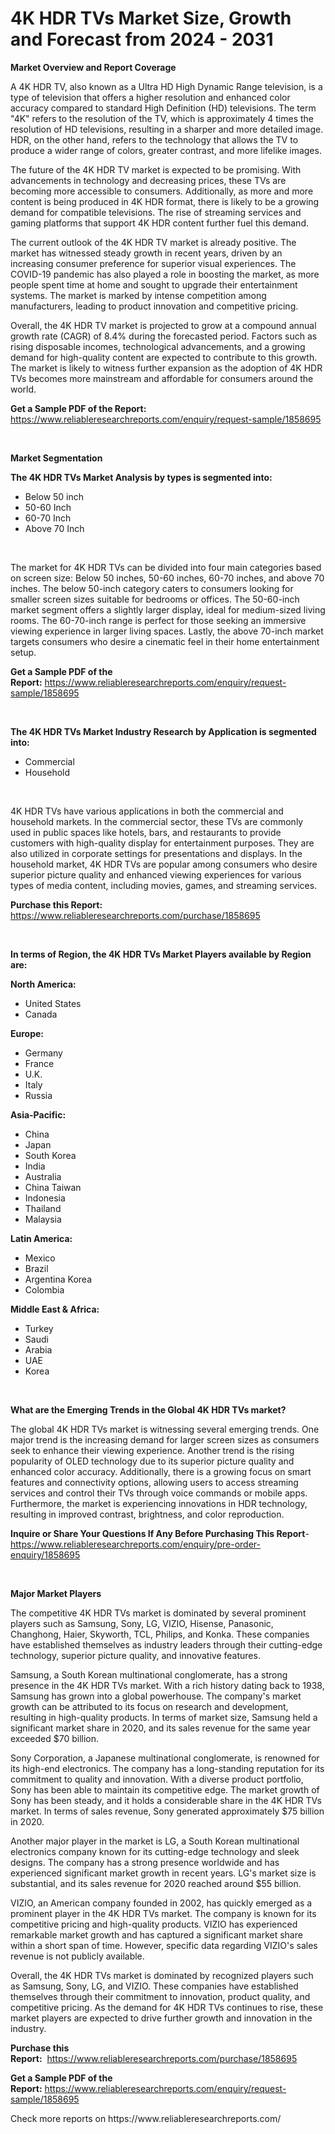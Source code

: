 <p><h1>4K HDR TVs Market Size, Growth and Forecast from 2024 - 2031</h1></p><p><strong>Market Overview and Report Coverage</strong></p>
<p><p>A 4K HDR TV, also known as a Ultra HD High Dynamic Range television, is a type of television that offers a higher resolution and enhanced color accuracy compared to standard High Definition (HD) televisions. The term "4K" refers to the resolution of the TV, which is approximately 4 times the resolution of HD televisions, resulting in a sharper and more detailed image. HDR, on the other hand, refers to the technology that allows the TV to produce a wider range of colors, greater contrast, and more lifelike images.</p><p>The future of the 4K HDR TV market is expected to be promising. With advancements in technology and decreasing prices, these TVs are becoming more accessible to consumers. Additionally, as more and more content is being produced in 4K HDR format, there is likely to be a growing demand for compatible televisions. The rise of streaming services and gaming platforms that support 4K HDR content further fuel this demand.</p><p>The current outlook of the 4K HDR TV market is already positive. The market has witnessed steady growth in recent years, driven by an increasing consumer preference for superior visual experiences. The COVID-19 pandemic has also played a role in boosting the market, as more people spent time at home and sought to upgrade their entertainment systems. The market is marked by intense competition among manufacturers, leading to product innovation and competitive pricing.</p><p>Overall, the 4K HDR TV market is projected to grow at a compound annual growth rate (CAGR) of 8.4% during the forecasted period. Factors such as rising disposable incomes, technological advancements, and a growing demand for high-quality content are expected to contribute to this growth. The market is likely to witness further expansion as the adoption of 4K HDR TVs becomes more mainstream and affordable for consumers around the world.</p></p>
<p><strong>Get a Sample PDF of the Report:</strong> <a href="https://www.reliableresearchreports.com/enquiry/request-sample/1858695">https://www.reliableresearchreports.com/enquiry/request-sample/1858695</a></p>
<p>&nbsp;</p>
<p><strong>Market Segmentation</strong></p>
<p><strong>The 4K HDR TVs Market Analysis by types is segmented into:</strong></p>
<p><ul><li>Below 50 inch</li><li>50-60 Inch</li><li>60-70 Inch</li><li>Above 70 Inch</li></ul></p>
<p>&nbsp;</p>
<p><p>The market for 4K HDR TVs can be divided into four main categories based on screen size: Below 50 inches, 50-60 inches, 60-70 inches, and above 70 inches. The below 50-inch category caters to consumers looking for smaller screen sizes suitable for bedrooms or offices. The 50-60-inch market segment offers a slightly larger display, ideal for medium-sized living rooms. The 60-70-inch range is perfect for those seeking an immersive viewing experience in larger living spaces. Lastly, the above 70-inch market targets consumers who desire a cinematic feel in their home entertainment setup.</p></p>
<p><strong>Get a Sample PDF of the Report:</strong>&nbsp;<a href="https://www.reliableresearchreports.com/enquiry/request-sample/1858695">https://www.reliableresearchreports.com/enquiry/request-sample/1858695</a></p>
<p>&nbsp;</p>
<p><strong>The 4K HDR TVs Market Industry Research by Application is segmented into:</strong></p>
<p><ul><li>Commercial</li><li>Household</li></ul></p>
<p>&nbsp;</p>
<p><p>4K HDR TVs have various applications in both the commercial and household markets. In the commercial sector, these TVs are commonly used in public spaces like hotels, bars, and restaurants to provide customers with high-quality display for entertainment purposes. They are also utilized in corporate settings for presentations and displays. In the household market, 4K HDR TVs are popular among consumers who desire superior picture quality and enhanced viewing experiences for various types of media content, including movies, games, and streaming services.</p></p>
<p><strong>Purchase this Report:</strong>&nbsp; <a href="https://www.reliableresearchreports.com/purchase/1858695">https://www.reliableresearchreports.com/purchase/1858695</a></p>
<p>&nbsp;</p>
<p><strong>In terms of Region, the 4K HDR TVs Market Players available by Region are:</strong></p>
<p>
    <p> <strong> North America: </strong>
        <ul>
            <li>United States</li>
            <li>Canada</li>
        </ul>
        </p> 
    <p> <strong> Europe: </strong>
        <ul>
            <li>Germany</li>
            <li>France</li>
            <li>U.K.</li>
            <li>Italy</li>
            <li>Russia</li>
        </ul>
        </p> 
    <p> <strong> Asia-Pacific: </strong>
        <ul>
            <li>China</li>
            <li>Japan</li>
            <li>South Korea</li>
            <li>India</li>
            <li>Australia</li>
            <li>China Taiwan</li>
            <li>Indonesia</li>
            <li>Thailand</li>
            <li>Malaysia</li>
        </ul>
        </p> 
    <p> <strong> Latin America: </strong>
        <ul>
            <li>Mexico</li>
            <li>Brazil</li>
            <li>Argentina Korea</li>
            <li>Colombia</li>
        </ul>
        </p> 
    <p> <strong> Middle East & Africa: </strong>
        <ul>
            <li>Turkey</li>
            <li>Saudi</li>
            <li>Arabia</li>
            <li>UAE</li>
            <li>Korea</li>
        </ul>
    </p>
    </p>
<p>&nbsp;</p>
<p><strong>What are the Emerging Trends in the Global 4K HDR TVs market?</strong></p>
<p><p>The global 4K HDR TVs market is witnessing several emerging trends. One major trend is the increasing demand for larger screen sizes as consumers seek to enhance their viewing experience. Another trend is the rising popularity of OLED technology due to its superior picture quality and enhanced color accuracy. Additionally, there is a growing focus on smart features and connectivity options, allowing users to access streaming services and control their TVs through voice commands or mobile apps. Furthermore, the market is experiencing innovations in HDR technology, resulting in improved contrast, brightness, and color reproduction.</p></p>
<p><strong>Inquire or Share Your Questions If Any Before Purchasing This Report</strong>- <a href="https://www.reliableresearchreports.com/enquiry/pre-order-enquiry/1858695">https://www.reliableresearchreports.com/enquiry/pre-order-enquiry/1858695</a></p>
<p>&nbsp;</p>
<p><strong>Major Market Players</strong></p>
<p><p>The competitive 4K HDR TVs market is dominated by several prominent players such as Samsung, Sony, LG, VIZIO, Hisense, Panasonic, Changhong, Haier, Skyworth, TCL, Philips, and Konka. These companies have established themselves as industry leaders through their cutting-edge technology, superior picture quality, and innovative features.</p><p>Samsung, a South Korean multinational conglomerate, has a strong presence in the 4K HDR TVs market. With a rich history dating back to 1938, Samsung has grown into a global powerhouse. The company's market growth can be attributed to its focus on research and development, resulting in high-quality products. In terms of market size, Samsung held a significant market share in 2020, and its sales revenue for the same year exceeded $70 billion.</p><p>Sony Corporation, a Japanese multinational conglomerate, is renowned for its high-end electronics. The company has a long-standing reputation for its commitment to quality and innovation. With a diverse product portfolio, Sony has been able to maintain its competitive edge. The market growth of Sony has been steady, and it holds a considerable share in the 4K HDR TVs market. In terms of sales revenue, Sony generated approximately $75 billion in 2020.</p><p>Another major player in the market is LG, a South Korean multinational electronics company known for its cutting-edge technology and sleek designs. The company has a strong presence worldwide and has experienced significant market growth in recent years. LG's market size is substantial, and its sales revenue for 2020 reached around $55 billion.</p><p>VIZIO, an American company founded in 2002, has quickly emerged as a prominent player in the 4K HDR TVs market. The company is known for its competitive pricing and high-quality products. VIZIO has experienced remarkable market growth and has captured a significant market share within a short span of time. However, specific data regarding VIZIO's sales revenue is not publicly available.</p><p>Overall, the 4K HDR TVs market is dominated by recognized players such as Samsung, Sony, LG, and VIZIO. These companies have established themselves through their commitment to innovation, product quality, and competitive pricing. As the demand for 4K HDR TVs continues to rise, these market players are expected to drive further growth and innovation in the industry.</p></p>
<p><strong>Purchase this Report:</strong>&nbsp;&nbsp;<a href="https://www.reliableresearchreports.com/purchase/1858695">https://www.reliableresearchreports.com/purchase/1858695</a></p>
<p></p>
<p><strong>Get a Sample PDF of the Report:</strong>&nbsp;<a href="https://www.reliableresearchreports.com/enquiry/request-sample/1858695">https://www.reliableresearchreports.com/enquiry/request-sample/1858695</a></p>
<p>Check more reports on https://www.reliableresearchreports.com/</p>